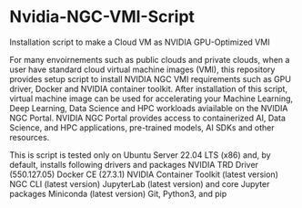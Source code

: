 # Nvidia-NGC-VMI-Script
Installation script to make a Cloud VM  as NVIDIA GPU-Optimized VMI

For many envoirnements such as public clouds and private clouds, when a user have standard cloud virtual machine images (VMI), this repository provides setup script to install NVIDIA NGC VMI requirements such as GPU driver, Docker and NVIDIA container toolkit. After installation of this script, virtual machine image can be used for accelerating your Machine Learning, Deep Learning, Data Science and HPC workloads aviailable on the NVIDIA NGC Portal.
NVIDIA NGC Portal  provides  access to containerized AI, Data Science, and HPC applications, pre-trained models, AI SDKs and other resources.

This is script is tested only on Ubuntu Server 22.04 LTS (x86) and, by default, installs following drivers and packages
      NVIDIA TRD Driver (550.127.05)
      Docker CE (27.3.1)
      NVIDIA Container Toolkit (latest version)
      NGC CLI (latest version)
      JupyterLab (latest version) and core Jupyter packages
      Miniconda (latest version)
      Git, Python3, and pip

